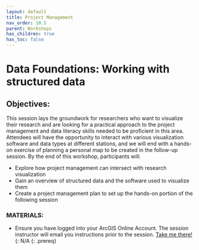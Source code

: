 ```yaml
---
layout: default
title: Project Management
nav_order: 10.5
parent: Workshops
has_children: true
has_toc: false
---
```

# Data Foundations: Working with structured data  

## Objectives:

This session lays the groundwork for researchers who want to visualize their research and are looking for a practical approach to the project management and data literacy skills needed to be proficient in this area. Attendees will have the opportunity to interact with various visualization software and data types at different stations, and we will end with a hands-on exercise of planning a personal map to be created in the follow-up session.
By the end of this workshop, participants will:  
- Explore how project management can intersect with research visualization  
- Gain an overview of structured data and the software used to visualize them  
- Create a project management plan to set up the hands-on portion of the following session  


### MATERIALS:
- Ensure you have logged into your ArcGIS Online Account. The session instructor will email you instructions prior to the session. [Take me there!](https://univmb.maps.arcgis.com/){: N/A
{: .prereq}  

